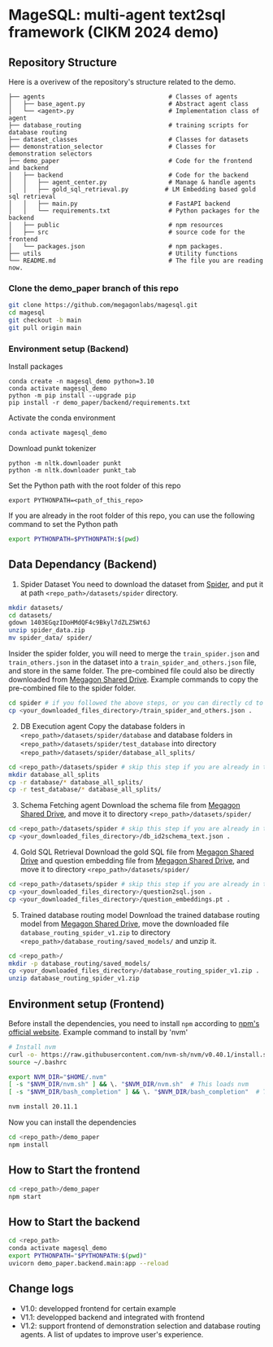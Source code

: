 # MageSQL: multi-agent text2sql framework (CIKM 2024 demo)

## Repository Structure
Here is a overivew of the repository's structure related to the demo.

```
├── agents                                  # Classes of agents
│   ├── base_agent.py                       # Abstract agent class
│   └── <agent>.py                          # Implementation class of agent
├── database_routing                        # training scripts for database routing
├── dataset_classes                         # Classes for datasets
├── demonstration_selector                  # Classes for demonstration selectors
├── demo_paper                              # Code for the frontend and backend
│   ├── backend                             # Code for the backend
│   │   ├── agent_center.py                 # Manage & handle agents
│   │   ├── gold_sql_retrieval.py          # LM Embedding based gold sql retrieval
│   │   ├── main.py                         # FastAPI backend 
│   │   └── requirements.txt                # Python packages for the backend
│   ├── public                              # npm resources
│   ├── src                                 # source code for the frontend
│   └── packages.json                       # npm packages.
├── utils                                   # Utility functions
└── README.md                               # The file you are reading now.
```

### Clone the demo_paper branch of this repo
```sh
git clone https://github.com/megagonlabs/magesql.git
cd magesql
git checkout -b main
git pull origin main
```

###  Environment setup (Backend)
Install packages
```python_env
conda create -n magesql_demo python=3.10
conda activate magesql_demo 
python -m pip install --upgrade pip
pip install -r demo_paper/backend/requirements.txt
```

Activate the conda environment
```sh
conda activate magesql_demo
```

Download punkt tokenizer
```
python -m nltk.downloader punkt
python -m nltk.downloader punkt_tab
```
Set the Python path with the root folder of this repo
```
export PYTHONPATH=<path_of_this_repo>
```
If you are already in the root folder of this repo, you can use the following command to set the Python path
```sh
export PYTHONPATH=$PYTHONPATH:$(pwd)
```

## Data Dependancy (Backend)
1. Spider Dataset
You need to download the dataset from [Spider](https://yale-lily.github.io/spider), and put it at path `<repo_path>/datasets/spider` directory.
```sh
mkdir datasets/
cd datasets/
gdown 1403EGqzIDoHMdQF4c9Bkyl7dZLZ5Wt6J
unzip spider_data.zip
mv spider_data/ spider/
```

Insider the spider folder, you will need to merge the `train_spider.json` and `train_others.json` in the dataset into a `train_spider_and_others.json` file, and store in the same folder. The pre-combined file could also be directly downloaded from [Megagon Shared Drive](https://drive.google.com/file/d/1YM1WHZKfIXFa6-qmvM-Ppeblc2DzZCn-/view?usp=drive_link).
Example commands to copy the pre-combined file to the spider folder.
```sh
cd spider # if you followed the above steps, or you can directly cd to the spider folder
cp <your_downloaded_files_directory>/train_spider_and_others.json .
```

2. DB Execution agent
Copy the database folders in `<repo_path>/datasets/spider/database` and database folders in `<repo_path>/datasets/spider/test_database` into directory `<repo_path>/datasets/spider/database_all_splits/`
```sh
cd <repo_path>/datasets/spider # skip this step if you are already in the spider folder
mkdir database_all_splits
cp -r database/* database_all_splits/
cp -r test_database/* database_all_splits/
```

3. Schema Fetching agent
Download the schema file from [Megagon Shared Drive](https://drive.google.com/drive/folders/1O4SWrA-W0ZxmRKtl5u8PfjWcd3vOCNfA), and move it to directory `<repo_path>/datasets/spider/`
```sh
cd <repo_path>/datasets/spider # skip this step if you are already in the spider folder
cp <your_downloaded_files_directory>/db_id2schema_text.json .
```

4. Gold SQL Retrieval
Download the gold SQL file from [Megagon Shared Drive](https://drive.google.com/file/d/1ttWWVa-8xHq1V9Ec2Y2ndCmuNzFgNoff) and question embedding file from [Megagon Shared Drive](https://drive.google.com/drive/folders/1O4SWrA-W0ZxmRKtl5u8PfjWcd3vOCNfA), and move it to directory `<repo_path>/datasets/spider/`
```sh
cd <repo_path>/datasets/spider # skip this step if you are already in the spider folder
cp <your_downloaded_files_directory>/question2sql.json .
cp <your_downloaded_files_directory>/question_embeddings.pt .
```

5. Trained database routing model
Download the trained database routing model from [Megagon Shared Drive](https://drive.google.com/drive/folders/1O4SWrA-W0ZxmRKtl5u8PfjWcd3vOCNfA), move the downloaded file `database_routing_spider_v1.zip` to directory `<repo_path>/database_routing/saved_models/` and unzip it.
```sh
cd <repo_path>/
mkdir -p database_routing/saved_models/
cp <your_downloaded_files_directory>/database_routing_spider_v1.zip .
unzip database_routing_spider_v1.zip
```


## Environment setup (Frontend)
Before install the dependencies, you need to install `npm` according to [npm's official website](https://docs.npmjs.com/downloading-and-installing-node-js-and-npm).
Example command to install by 'nvm'
```sh
# Install nvm
curl -o- https://raw.githubusercontent.com/nvm-sh/nvm/v0.40.1/install.sh | bash
source ~/.bashrc

export NVM_DIR="$HOME/.nvm"
[ -s "$NVM_DIR/nvm.sh" ] && \. "$NVM_DIR/nvm.sh"  # This loads nvm
[ -s "$NVM_DIR/bash_completion" ] && \. "$NVM_DIR/bash_completion"  # This loads nvm bash_completion

nvm install 20.11.1
```

Now you can install the dependencies
```sh
cd <repo_path>/demo_paper
npm install
```

## How to Start the frontend
```sh
cd <repo_path>/demo_paper
npm start
```

## How to Start the backend
```sh
cd <repo_path>
conda activate magesql_demo
export PYTHONPATH="$PYTHONPATH:$(pwd)"
uvicorn demo_paper.backend.main:app --reload
```

## Change logs

* V1.0: developped frontend for certain example
* V1.1: developped backend and integrated with frontend
* V1.2: support frontend of demonstration selection and database routing agents. A list of updates to improve user's experience.
